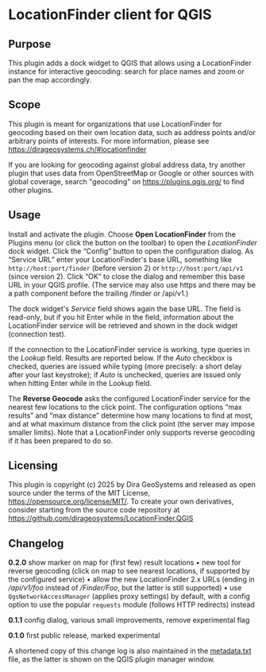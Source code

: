 
# LocationFinder client for QGIS

## Purpose

This plugin adds a dock widget to QGIS that allows using
a LocationFinder instance for interactive geocoding:
search for place names and zoom or pan the map accordingly.

## Scope

This plugin is meant for organizations that use LocationFinder
for geocoding based on their own location data, such as address
points and/or arbitrary points of interests. For more information,
please see <https://dirageosystems.ch/#locationfinder>

If you are looking for geocoding against global address data,
try another plugin that uses data from OpenStreetMap or Google
or other sources with global coverage, search "geocoding" on
<https://plugins.qgis.org/> to find other plugins.

## Usage

Install and activate the plugin. Choose **Open LocationFinder**
from the Plugins menu (or click the button on the toolbar) to
open the *LocationFinder* dock widget. Click the “Config” button
to open the configuration dialog. As “Service URL” enter your
LocationFinder's base URL, something like `http://host:port/finder`
(before version 2) or `http://host:port/api/v1` (since version 2).
Click “OK” to close the dialog and remember this base URL in your
QGIS profile. (The service may also use https and there may be
a path component before the trailing /finder or /api/v1.)

The dock widget's *Service* field shows again the base URL.
The field is read-only, but if you hit Enter while in the
field, information about the LocationFinder service will be
retrieved and shown in the dock widget (connection test).

If the connection to the LocationFinder service is working,
type queries in the *Lookup* field. Results are reported
below. If the *Auto* checkbox is checked, queries are
issued while typing (more precisely: a short delay after
your last keystroke); if *Auto* is unchecked, queries are
issued only when hitting Enter while in the Lookup field.

The **Reverse Geocode** asks the configured LocationFinder
service for the nearest few locations to the click point.
The configuration options “max results” and “max distance”
determine how many locations to find at most, and at what
maximum distance from the click point (the server may impose
smaller limits). Note that a LocationFinder only supports
reverse geocoding if it has been prepared to do so.

## Licensing

This plugin is copyright (c) 2025 by Dira GeoSystems and
released as open source under the terms of the MIT License,
<https://opensource.org/license/MIT/>. To create your own
derivatives, consider starting from the source code repository
at <https://github.com/dirageosystems/LocationFinder.QGIS>

## Changelog

**0.2.0** show marker on map for (first few) result locations
• new tool for reverse geocoding (click on map to see nearest
locations, if supported by the configured service) • allow the
new LocationFinder 2.x URLs (ending in */api/v1/foo* instead
of */Finder/Foo*, but the latter is still supported) • use
`QgsNetworkAccessManager` (applies proxy settings) by default,
with a config option to use the popular `requests` module
(follows HTTP redirects) instead

**0.1.1** config dialog, various small improvements, remove
experimental flag

**0.1.0** first public release, marked experimental

A shortened copy of this change log is also maintained in
the [metadata.txt](./metadata.txt) file, as the latter is
shown on the QGIS plugin manager window.
